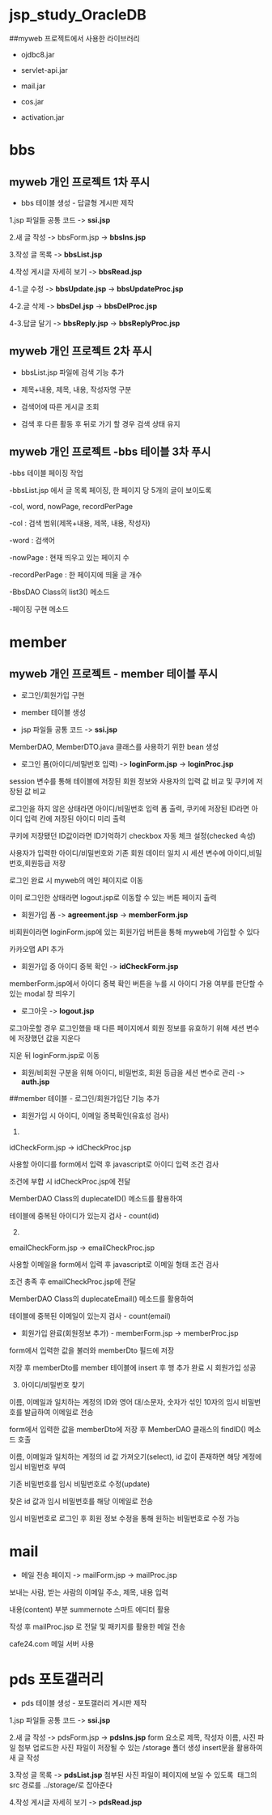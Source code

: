 # jsp_study_OracleDB
##myweb 프로젝트에서 사용한 라이브러리
- ojdbc8.jar

- servlet-api.jar

- mail.jar

- cos.jar

- activation.jar

# bbs

## myweb 개인 프로젝트 1차 푸시
- bbs 테이블 생성 - 답글형 게시판 제작

1.jsp 파일들 공통 코드 -> __ssi.jsp__

2.새 글 작성 -> bbsForm.jsp -> __bbsIns.jsp__

3.작성 글 목록 -> __bbsList.jsp__

4.작성 게시글 자세히 보기 -> __bbsRead.jsp__

4-1.글 수정 -> __bbsUpdate.jsp__ -> __bbsUpdateProc.jsp__

4-2.글 삭제 -> __bbsDel.jsp__ -> __bbsDelProc.jsp__

4-3.답글 달기 -> __bbsReply.jsp__ -> __bbsReplyProc.jsp__

## myweb 개인 프로젝트 2차 푸시

+ bbsList.jsp 파일에 검색 기능 추가

- 제목+내용, 제목, 내용, 작성자명 구분

- 검색어에 따른 게시글 조회

- 검색 후 다른 활동 후 뒤로 가기 할 경우 검색 상태 유지

## myweb 개인 프로젝트 -bbs 테이블 3차 푸시

-bbs 테이블 페이징 작업

-bbsList.jsp 에서 글 목록 페이징, 한 페이지 당 5개의 글이 보이도록

-col, word, nowPage, recordPerPage

-col : 검색 범위(제목+내용, 제목, 내용, 작성자)

-word : 검색어

-nowPage : 현재 띄우고 있는 페이지 수

-recordPerPage : 한 페이지에 띄울 글 개수


-BbsDAO Class의 list3() 메소드

-페이징 구현 메소드

# member

## myweb 개인 프로젝트 - member 테이블 푸시
- 로그인/회원가입 구현


- member 테이블 생성


- jsp 파일들 공통 코드 -> __ssi.jsp__

 MemberDAO, MemberDTO.java 클래스를 사용하기 위한 bean 생성


- 로그인 폼(아이디/비밀번호 입력) -> __loginForm.jsp__ -> __loginProc.jsp__

session 변수를 통해 테이블에 저장된 회원 정보와 사용자의 입력 값 비교 및 쿠키에 저장된 값 비교

로그인을 하지 않은 상태라면 아이디/비밀번호 입력 폼 출력, 쿠키에 저장된 ID라면 아이디 입력 칸에 저장된 아이디 미리 출력

쿠키에 저장됐던 ID값이라면 ID기억하기 checkbox 자동 체크 설정(checked 속성)

사용자가 입력한 아이디/비밀번호와 기존 회원 데이터 일치 시 세션 변수에 아이디,비밀번호,회원등급 저장

로그인 완료 시 myweb의 메인 페이지로 이동


이미 로그인한 상태라면 logout.jsp로 이동할 수 있는 버튼 페이지 출력


- 회원가입 폼 -> __agreement.jsp__ ->  __memberForm.jsp__

비회원이라면 loginForm.jsp에 있는 회원가입 버튼을 통해 myweb에 가입할 수 있다

카카오맵 API 추가


- 회원가입 중 아이디 중복 확인 -> __idCheckForm.jsp__

memberForm.jsp에서 아이디 중복 확인 버튼을 누를 시 아이디 가용 여부를 판단할 수 있는 modal 창 띄우기


- 로그아웃 -> __logout.jsp__

로그아웃할 경우 로그인했을 때 다른 페이지에서 회원 정보를 유효하기 위해 세션 변수에 저장했던 값을 지운다


지운 뒤 loginForm.jsp로 이동

- 회원/비회원 구분을 위해 아이디, 비밀번호, 회원 등급을 세션 변수로 관리 -> __auth.jsp__


##member 테이블 - 로그인/회원가입단 기능 추가

- 회원가입 시 아이디, 이메일 중복확인(유효성 검사)

1. 

idCheckForm.jsp -> idCheckProc.jsp

사용할 아이디를 form에서 입력 후 javascript로 아이디 입력 조건 검사

조건에 부합 시 idCheckProc.jsp에 전달

MemberDAO Class의 duplecateID() 메소드를 활용하여

테이블에 중복된 아이디가 있는지 검사 - count(id)

2.

emailCheckForm.jsp -> emailCheckProc.jsp

사용할 이메일을 form에서 입력 후 javascript로 이메일 형태 조건 검사

조건 충족 후 emailCheckProc.jsp에 전달

MemberDAO Class의 duplecateEmail() 메소드를 활용하여

테이블에 중복된 이메일이 있는지 검사 - count(email)

- 회원가입 완료(회원정보 추가) - memberForm.jsp -> memberProc.jsp

form에서 입력한 값을 불러와 memberDto 필드에 저장

저장 후 memberDto를 member 테이블에 insert 후 행 추가 완료 시 회원가입 성공

3. 아이디/비밀번호 찾기

이름, 이메일과 일치하는 계정의 ID와 영어 대/소문자, 숫자가 섞인 10자의 임시 비밀번호를 발급하여 이메일로 전송

form에서 입력한 값을 memberDto에 저장 후 MemberDAO 클래스의 findID() 메소드 호출

이름, 이메일과 일치하는 계정의 id 값 가져오기(select), id 값이 존재하면 해당 계정에 임시 비밀번호 부여

기존 비밀번호를 임시 비밀번호로 수정(update)

찾은 id 값과 임시 비밀번호를 해당 이메일로 전송

임시 비밀번호로 로그인 후 회원 정보 수정을 통해 원하는 비밀번호로 수정 가능

# mail

- 메일 전송 페이지 -> mailForm.jsp -> mailProc.jsp

보내는 사람, 받는 사람의 이메일 주소, 제목, 내용 입력

내용(content) 부분 summernote 스마트 에디터 활용

작성 후 mailProc.jsp 로 전달 및 패키지를 활용한 메일 전송

cafe24.com 메일 서버 사용

# pds 포토갤러리

- pds 테이블 생성 - 포토갤러리 게시판 제작

1.jsp 파일들 공통 코드 -> __ssi.jsp__

2.새 글 작성 -> pdsForm.jsp -> __pdsIns.jsp__
form 요소로 제목, 작성자 이름, 사진 파일 첨부
업로드한 사진 파일이 저장될 수 있는 /storage 폴더 생성
insert문을 활용하여 새 글 작성

3.작성 글 목록 -> __pdsList.jsp__
첨부된 사진 파일이 페이지에 보일 수 있도록 <img> 태그의 src 경로를
../storage/로 잡아준다

4.작성 게시글 자세히 보기 -> __pdsRead.jsp__
